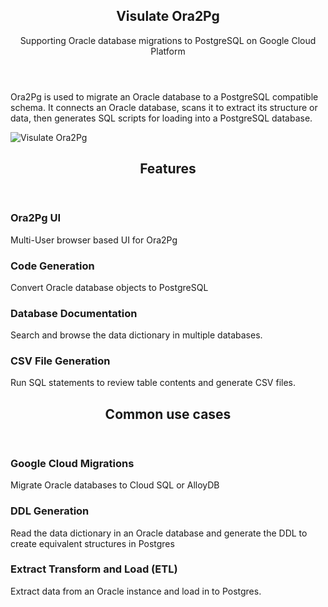<div>
<!-- Banner -->
<section id="banner">
  <div class="content">
    <header>
      <h1>Visulate Ora2Pg</h1>
      <p>Supporting Oracle database migrations to PostgreSQL on Google Cloud Platform</p>
    </header>
    <p>
    Ora2Pg is used to migrate an Oracle database to a PostgreSQL compatible schema. It connects an Oracle database, scans it to extract its structure or data, then generates SQL scripts for loading into a PostgreSQL database.</p>

  </div>
  <span >
    <img src="/images/visulate-ora2pg.png" alt="Visulate Ora2Pg" height="auto"/>
  </span>
</section>


  <section>
    <header class="major">
      <h2>Features</h2>
    </header>
    <div class="features">
      <article>
        <span class="icon solid fa-laptop"></span>
        <div class="content">
          <h3>Ora2Pg UI</h3>
          <p>Multi-User browser based UI for Ora2Pg</p>
        </div>
      </article>
      <article>
        <span class="icon solid fa-sitemap"></span>
        <div class="content">
          <h3>Code Generation</h3>
         <p>Convert Oracle database objects to PostgreSQL</p>
        </div>
      </article>
      <article>
        <span class="icon solid fa-database"></span>
        <div class="content">
          <h3>Database Documentation</h3>
          <p>Search and browse the data dictionary in multiple databases.</p>
        </div>
      </article>
      <article>
        <span class="icon solid fa-file"></span>
        <div class="content">
          <h3>CSV File Generation</h3>
          <p>Run SQL statements to review table contents and generate CSV files.</p>
        </div>
      </article>
    </div>
  </section>
</div>
<div>
  <header class="major">
    <h2>Common use cases</h2>
  </header>
</div>

### Google Cloud Migrations

Migrate Oracle databases to Cloud SQL or AlloyDB

### DDL Generation

Read the data dictionary in an Oracle database and generate the DDL to create equivalent structures in Postgres

### Extract Transform and Load (ETL)

Extract data from an Oracle instance and load in to Postgres.
